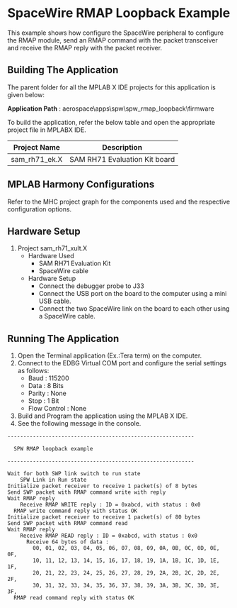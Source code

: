 ﻿# SpaceWire RMAP Loopback Example

This example shows how configure the SpaceWire peripheral to configure the RMAP module, send an RMAP command with the packet transceiver and receive the RMAP reply with the packet receiver.

## Building The Application 
The parent folder for all the MPLAB X IDE projects for this application is given below:

**Application Path** : aerospace\apps\spw\spw_rmap_loopback\firmware

To build the application, refer the below table and open the appropriate project file in MPLABX IDE.

| Project Name  | Description   |
| ------------- |:-------------:|
| sam_rh71_ek.X | SAM RH71 Evaluation Kit board  |
	

## MPLAB Harmony Configurations 

Refer to the MHC project graph for the components used and the respective configuration options.

## Hardware Setup

1. Project sam_rh71_xult.X
    * Hardware Used
        * SAM RH71 Evaluation Kit
        * SpaceWire cable
    * Hardware Setup
        * Connect the debugger probe to J33
        * Connect the USB port on the board to the computer using a mini USB cable.
        * Connect the two SpaceWire link on the board to each other using a SpaceWire cable.

## Running The Application

1. Open the Terminal application (Ex.:Tera term) on the computer.
2. Connect to the EDBG Virtual COM port and configure the serial settings as follows:
    * Baud : 115200
    * Data : 8 Bits
    * Parity : None
    * Stop : 1 Bit
    * Flow Control : None
3. Build and Program the application using the MPLAB X IDE.
4. See the following message in the console.
```
-----------------------------------------------------------

  SPW RMAP loopback example                                

-----------------------------------------------------------

Wait for both SWP link switch to run state
    SPW Link in Run state
Initialize packet receiver to receive 1 packet(s) of 8 bytes
Send SWP packet with RMAP command write with reply
Wait RMAP reply
    Receive RMAP WRITE reply : ID = 0xabcd, with status : 0x0
  RMAP write command reply with status OK
Initialize packet receiver to receive 1 packet(s) of 80 bytes
Send SWP packet with RMAP command read
Wait RMAP reply
    Receive RMAP READ reply : ID = 0xabcd, with status : 0x0
      Receive 64 bytes of data :
        00, 01, 02, 03, 04, 05, 06, 07, 08, 09, 0A, 0B, 0C, 0D, 0E, 0F, 
        10, 11, 12, 13, 14, 15, 16, 17, 18, 19, 1A, 1B, 1C, 1D, 1E, 1F, 
        20, 21, 22, 23, 24, 25, 26, 27, 28, 29, 2A, 2B, 2C, 2D, 2E, 2F, 
        30, 31, 32, 33, 34, 35, 36, 37, 38, 39, 3A, 3B, 3C, 3D, 3E, 3F, 
  RMAP read command reply with status OK
```
